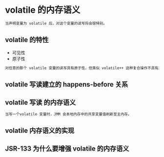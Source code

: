 # volatile 的内存语义
```md
当声明变量为 volatile 后，对这个变量的读写将会很特别。
```
## volatile 的特性
* 可见性
* 原子性
```md
对任意的那个 volatile 变量的读写具有原子性，但类似 volatile++ 这种复合操作不具有原子性。
```
## volatile 写读建立的 happens-before 关系

## volatile 写读 的内存语义
```md
当写一个volatile 变量时，JMM 会本地内存中的共享变量值刷新至主内存。
```
## volatile 内存语义的实现

## JSR-133 为什么要增强 volatile 的内存语义